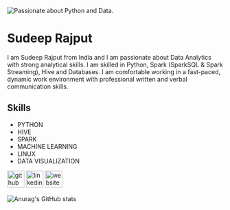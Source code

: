 ![Passionate about Python and Data.](https://media-exp1.licdn.com/dms/image/C4E16AQFizli248KPDw/profile-displaybackgroundimage-shrink_200_800/0/1620063772112?e=1627516800&v=beta&t=4GwFDWwsjlaJXTnyBzQ_sY9UI7AXmjyfm9FoLXXUk2U)

# Sudeep Rajput
I am Sudeep Rajput from India and I am passionate about Data Analytics with strong analytical skills. I am skilled in Python, Spark (SparkSQL & Spark Streaming), Hive and Databases.
​I am comfortable working in a fast-paced, dynamic work environment with professional written and verbal communication skills.

## Skills
 - PYTHON
 - HIVE
 - SPARK
 - MACHINE LEARNING
 - LINUX
 - DATA VISUALIZATION




[<img src='https://cdn.jsdelivr.net/npm/simple-icons@3.0.1/icons/github.svg' alt='github' height='40'>](https://github.com/https://github.com/SudeepRajput21)  [<img src='https://cdn.jsdelivr.net/npm/simple-icons@3.0.1/icons/linkedin.svg' alt='linkedin' height='40'>](https://www.linkedin.com/in/https://www.linkedin.com/in/sudeeprajput//)  [<img src='https://cdn.jsdelivr.net/npm/simple-icons@3.0.1/icons/icloud.svg' alt='website' height='40'>](https://www.sudeeprajput.com/)  



![Anurag's GitHub stats](https://github-readme-stats.vercel.app/api?username=SudeepRajput21&hide=contribs,prs)

